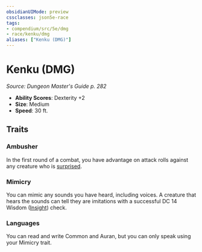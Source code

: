 ```yaml
---
obsidianUIMode: preview
cssclasses: json5e-race
tags:
- compendium/src/5e/dmg
- race/kenku/dmg
aliases: ["Kenku (DMG)"]
---
```

# Kenku (DMG)
*Source: Dungeon Master's Guide p. 282*  

- **Ability Scores**: Dexterity +2
- **Size**: Medium
- **Speed**: 30 ft.

## Traits

### Ambusher

In the first round of a combat, you have advantage on attack rolls against any creature who is [surprised](2-Mechanics/CLI/rules/conditions.md#Surprised).

### Mimicry

You can mimic any sounds you have heard, including voices. A creature that hears the sounds can tell they are imitations with a successful DC 14 Wisdom ([Insight](2-Mechanics/CLI/rules/skills.md#Insight)) check.

### Languages

You can read and write Common and Auran, but you can only speak using your Mimicry trait.
